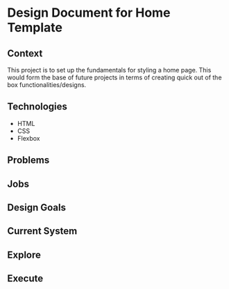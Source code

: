 

# Design Document for Home Template

## Context
This project is to set up the fundamentals for styling a home page. This would form the base of future projects in terms of creating quick out of the box functionalities/designs.

## Technologies
  - HTML
  - CSS
  - Flexbox

## Problems

## Jobs

## Design Goals

## Current System

## Explore

## Execute

